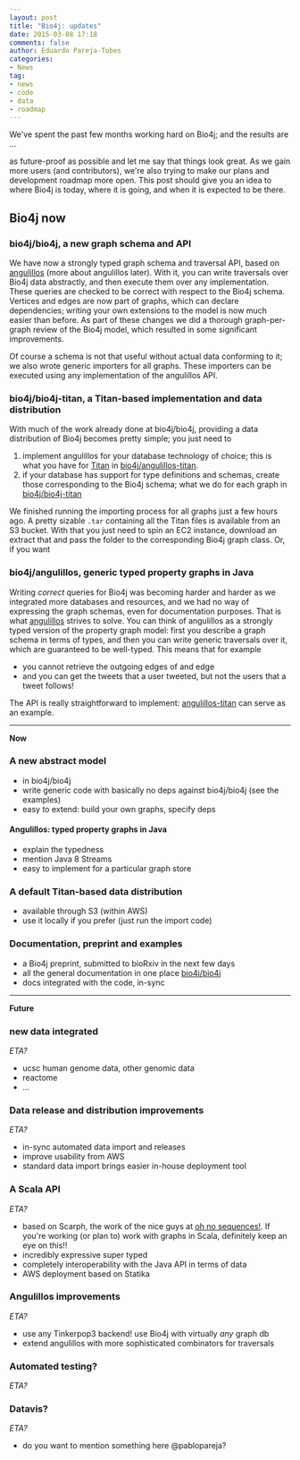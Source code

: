```yaml
---
layout: post
title: "Bio4j: updates"
date: 2015-03-08 17:18
comments: false
author: Eduardo Pareja-Tobes
categories:
- News
tag:
- news
- code
- data
- roadmap
---
```


We've spent the past few months working hard on Bio4j; and the results are ...

as future-proof as possible and let me say that things look great. As we gain more users (and contributors), we're also trying to make our plans and development roadmap more open. This post should give you an idea to where Bio4j is today, where it is going, and when it is expected to be there.

## Bio4j now

### bio4j/bio4j, a new graph schema and API

We have now a strongly typed graph schema and traversal API, based on [angulillos](https://github.com/bio4j/angulillos) (more about angulillos later). With it, you can write traversals over Bio4j data abstractly, and then execute them over any implementation. These queries are checked to be correct with respect to the Bio4j schema. Vertices and edges are now part of graphs, which can declare dependencies; writing your own extensions to the model is now much easier than before. As part of these changes we did a thorough graph-per-graph review of the Bio4j model, which resulted in some significant improvements.

Of course a schema is not that useful without actual data conforming to it; we also wrote generic importers for all graphs. These importers can be executed using any implementation of the angulillos API.

### bio4j/bio4j-titan, a Titan-based implementation and data distribution

With much of the work already done at bio4j/bio4j, providing a data distribution of Bio4j becomes pretty simple; you just need to

1. implement angulillos for your database technology of choice; this is what you have for [Titan](http://thinkaurelius.github.io/titan/) in [bio4j/angulillos-titan](https://github.com/bio4j/angulillos-titan).
2. if your database has support for type definitions and schemas, create those corresponding to the Bio4j schema; what we do for each graph in [bio4j/bio4j-titan](https://github.com/bio4j/bio4j-titan)

We finished running the importing process for all graphs just a few hours ago. A pretty sizable `.tar` containing all the Titan files is available from an S3 bucket. With that you just need to spin an EC2 instance, download an extract that and pass the folder to the corresponding Bio4j graph class. Or, if you want 

### bio4j/angulillos, generic typed property graphs in Java

Writing _correct_ queries for Bio4j was becoming harder and harder as we integrated more databases and resources, and we had no way of expressing the graph schemas, even for documentation purposes. That is what [angulillos](https://github.com/bio4j/angulillos) strives to solve. You can think of angulillos as a strongly typed version of the property graph model: first you describe a graph schema in terms of types, and then you can write generic traversals over it, which are guaranteed to be well-typed. This means that for example

- you cannot retrieve the outgoing edges of and edge
- and you can get the tweets that a user tweeted, but not the users that a tweet follows!

The API is really straightforward to implement: [angulillos-titan](https://github.com/bio4j/angulillos-titan) can serve as an example.



----
**Now**

### A new abstract model

- in bio4j/bio4j
- write generic code with basically no deps against bio4j/bio4j (see the examples)
- easy to extend: build your own graphs, specify deps

#### Angulillos: typed property graphs in Java

- explain the typedness
- mention Java 8 Streams
- easy to implement for a particular graph store

### A default Titan-based data distribution

- available through S3 (within AWS)
- use it locally if you prefer (just run the import code)

### Documentation, preprint and examples

- a Bio4j preprint, submitted to bioRxiv in the next few days
- all the general documentation in one place [bio4j/bio4j](https://github.com/bio4j/bio4j)
- docs integrated with the code, in-sync

----
**Future**

### new data integrated

*ETA?*

- ucsc human genome data, other genomic data
- reactome
- ...

### Data release and distribution improvements

*ETA?*

- in-sync automated data import and releases
- improve usability from AWS
- standard data import brings easier in-house deployment tool

### A Scala API

*ETA?*

- based on Scarph, the work of the nice guys at [oh no sequences!](http://ohnosequences.com). If you're working (or plan to) work with graphs in Scala, definitely keep an eye on this!!
- incredibly expressive super typed
- completely interoperability with the Java API in terms of data
- AWS deployment based on Statika

### Angulillos improvements

*ETA?*

- use any Tinkerpop3 backend! use Bio4j with virtually _any_ graph db
- extend angulillos with more sophisticated combinators for traversals

### Automated testing?

*ETA?*

### Datavis?

*ETA?*

- do you want to mention something here @pablopareja?

